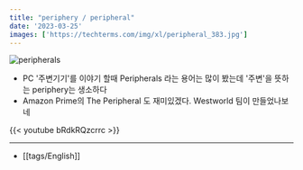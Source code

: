 ```yaml
---
title: "periphery / peripheral"
date: '2023-03-25'
images: ['https://techterms.com/img/xl/peripheral_383.jpg']
---
```

![peripherals](https://techterms.com/img/xl/peripheral_383.jpg)
- PC '주변기기'를 이야기 할때 Peripherals 라는 용어는 많이 봤는데 '주변'을 뜻하는 periphery는 생소하다
- Amazon Prime의 The Peripheral 도 재미있겠다. Westworld 팀이 만들었나보네

{{< youtube bRdkRQzcrrc >}}

---
- [[tags/English]]
